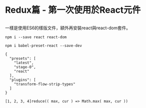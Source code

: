 # Redux篇 - 第一次使用於React元件


##

一樣是使用ES6的樣版文件，額外再安裝react與react-dom套件。

```
npm i --save react react-dom
```

```
npm i babel-preset-react --save-dev
```

```
{
  "presets": [
    "latest",
    "stage-0",
    "react"
  ],
  "plugins": [
    "transform-flow-strip-types"
  ]
}
```

```
[1, 2, 3, 4]reduce(( max, cur ) => Math.max( max, cur ))
```

